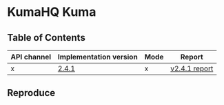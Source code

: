 # KumaHQ Kuma

## Table of Contents

|API channel|Implementation version|Mode|Report|
|-----------|----------------------|----|------|
|x|[2.4.1](https://github.com/kumahq/kuma/releases/tag/2.4.1)|x|[v2.4.1 report](./2.4.1-report.yaml)|

## Reproduce
